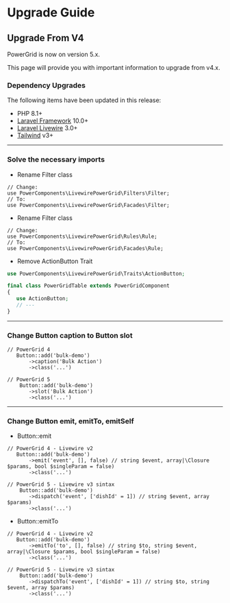 # Upgrade Guide

## Upgrade From V4

PowerGrid is now on version 5.x.

This page will provide you with important information to upgrade from v4.x.

### Dependency Upgrades

The following items have been updated in this release:

* PHP 8.1+
* [Laravel Framework](https://laravel.com/) 10.0+
* [Laravel Livewire](https://livewire.laravel.com/) 3.0+
* [Tailwind](https://tailwindcss.com/) v3+

---

### Solve the necessary imports

* Rename Filter class
```php{4}
// Change:
use PowerComponents\LivewirePowerGrid\Filters\Filter;
// To:
use PowerComponents\LivewirePowerGrid\Facades\Filter;
```

* Rename Filter class
```php{4}
// Change:
use PowerComponents\LivewirePowerGrid\Rules\Rule;
// To:
use PowerComponents\LivewirePowerGrid\Facades\Rule;
```

* Remove ActionButton Trait
```php
use PowerComponents\LivewirePowerGrid\Traits\ActionButton;

final class PowerGridTable extends PowerGridComponent
{
   use ActionButton;
   // ---
}
```

---

### Change Button caption to Button slot

```php{8}
// PowerGrid 4
   Button::add('bulk-demo')
       ->caption('Bulk Action')
       ->class('...')
       
// PowerGrid 5
    Button::add('bulk-demo')
       ->slot('Bulk Action')
       ->class('...')
```

---

### Change Button emit, emitTo, emitSelf

* Button::emit
```php{8}
// PowerGrid 4 - Livewire v2
   Button::add('bulk-demo')
       ->emit('event', [], false) // string $event, array|\Closure $params, bool $singleParam = false)
       ->class('...')
       
// PowerGrid 5 - Livewire v3 sintax
    Button::add('bulk-demo')
       ->dispatch('event', ['dishId' = 1]) // string $event, array $params)
       ->class('...')
```

* Button::emitTo
```php{8}
// PowerGrid 4 - Livewire v2
   Button::add('bulk-demo')
       ->emitTo('to', [], false) // string $to, string $event, array|\Closure $params, bool $singleParam = false)
       ->class('...')
       
// PowerGrid 5 - Livewire v3 sintax
    Button::add('bulk-demo')
       ->dispatchTo('event', ['dishId' = 1]) // string $to, string $event, array $params)
       ->class('...')
```
